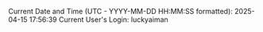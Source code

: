 Current Date and Time (UTC - YYYY-MM-DD HH:MM:SS formatted): 2025-04-15 17:56:39
Current User's Login: luckyaiman
